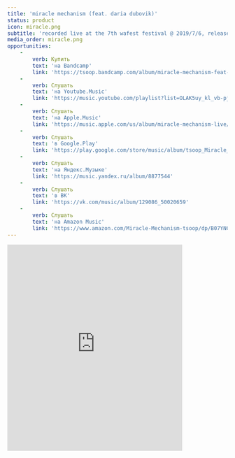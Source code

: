 ```yaml
---
title: 'miracle mechanism (feat. daria dubovik)'
status: product
icon: miracle.png
subtitle: 'recorded live at the 7th wafest festival @ 2019/7/6, released @ 2019/7/17'
media_order: miracle.png
opportunities:
    -
        verb: Купить
        text: 'на Bandcamp'
        link: 'https://tsoop.bandcamp.com/album/miracle-mechanism-feat-daria-dubovik-live-wafest19'
    -
        verb: Слушать
        text: 'на Youtube.Music'
        link: 'https://music.youtube.com/playlist?list=OLAK5uy_kl_vb-pjGJRV3v5fBA1ZtbvERuit87vsk'
    -
        verb: Слушать
        text: 'на Apple.Music'
        link: 'https://music.apple.com/us/album/miracle-mechanism-live/1483671339'
    -
        verb: Слушать
        text: 'в Google.Play'
        link: 'https://play.google.com/store/music/album/tsoop_Miracle_Mechanism?id=Bgdcsjlo2ey3xoi22qsjbkmrhlq&tid=song-T2vkgbvjbgrviwcybnhn4ft25zi'
    -
        verb: Слушать
        text: 'на Яндекс.Музыке'
        link: 'https://music.yandex.ru/album/8877544'
    -
        verb: Слушать
        text: 'в ВК'
        link: 'https://vk.com/music/album/129086_50020659'
    -
        verb: Слушать
        text: 'на Amazon Music'
        link: 'https://www.amazon.com/Miracle-Mechanism-tsoop/dp/B07YNC3KBX/ref=sr_1_1?keywords=tsoop&qid=1577706006&s=dmusic&sr=1-1'
---
```


<iframe style="border: 0; width: 400px; height: 472px;" src="https://bandcamp.com/EmbeddedPlayer/album=3719716987/size=large/bgcol=ffffff/linkcol=0687f5/artwork=small/transparent=true/" seamless><a href="http://tsoop.bandcamp.com/album/miracle-mechanism-feat-daria-dubovik-live-wafest19">miracle mechanism (feat. daria dubovik) live @ wafest&#39;19 by tsoop</a></iframe>